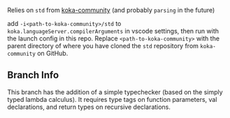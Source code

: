 Relies on `std` from [koka-community](https://github.com/orgs/koka-community/repositories) (and probably `parsing` in the future)

add `-i<path-to-koka-community>/std` to `koka.languageServer.compilerArguments` in vscode settings, then run with the launch config in this repo. Replace `<path-to-koka-community>` with the parent directory of where you have cloned the `std` repository from `koka-community` on GitHub.

## Branch Info

This branch has the addition of a simple typechecker (based on the simply typed lambda calculus). It requires type tags on function parameters, val declarations, and return types on recursive declarations.

